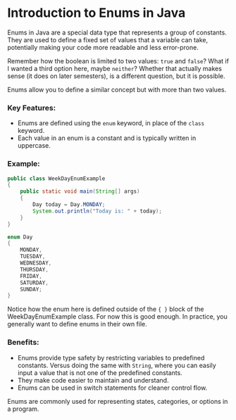 # Introduction to Enums in Java

Enums in Java are a special data type that represents a group of constants. They are used to define a fixed set of values that a variable can take, potentially making your code more readable and less error-prone.

Remember how the boolean is limited to two values: `true` and `false`? What if I wanted a third option here, maybe `neither`? Whether that actually makes sense (it does on later semesters), is a different question, but it is possible.

Enums allow you to define a similar concept but with more than two values. 

### Key Features:
- Enums are defined using the `enum` keyword, in place of the `class` keyword.
- Each value in an enum is a constant and is typically written in uppercase.

### Example:

```java
public class WeekDayEnumExample
{
    public static void main(String[] args)
    {
        Day today = Day.MONDAY;
        System.out.println("Today is: " + today);
    }
}

enum Day
{
    MONDAY,
    TUESDAY,
    WEDNESDAY,
    THURSDAY,
    FRIDAY,
    SATURDAY,
    SUNDAY;
}
```

Notice how the enum here is defined outside of the `{ }` block of the WeekDayEnumExample class. For now this is good enough. In practice, you generally want to define enums in their own file.

### Benefits:
- Enums provide type safety by restricting variables to predefined constants. Versus doing the same with `String`, where you can easily input a value that is not one of the predefined constants.
- They make code easier to maintain and understand.
- Enums can be used in switch statements for cleaner control flow.

Enums are commonly used for representing states, categories, or options in a program.